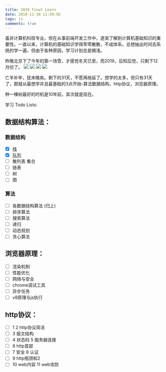 ```yaml
---
title: 2019 Final Learn
date: 2019-11-30 11:59:56
tags: js
comments: true
---
```


虽非计算机科班专业，但在从事前端开发工作中，逐渐了解到计算机基础知识的重要性。一直以来，计算机的基础知识学得零零散散，不成体系，总想抽出时间去系统的学一遍，但由于各种原因，学习计划总是搁浅。

昨晚北京下了今年的第一场雪，才感觉冬天已至，而2019，后知后觉，只剩下12月份了。
![](/images/2019/12/snow1.png)
![](/images/2019/12/snow2.png)
![](/images/2019/12/snow3.png)
![](/images/2019/12/snow4.png)

亡羊补牢，犹未晚矣。剩下的31天，不愿再拖延了。想学的太多，但只有31天了，那就从最想学并且最基础的3点开始-算法数据结构，http协议，浏览器原理。

种一棵树最好的时机是10年前，其次就是现在。

学习 Todo Lists:

## 数据结构算法：
### 数据结构
- [x] [栈](/2019/12/01/栈/)
- [x] [队列](/2019/12/01/队列/)
- [ ] 散列表 集合
- [ ] 链表
- [ ] 树
- [ ] 图

### 算法
- [ ] 各数据结构算法 (归上)
- [ ] 排序算法
- [ ] 搜索算法
- [ ] 递归
- [ ] 动态规划
- [ ] 贪心算法

## 浏览器原理：
- [ ] 渲染机制
- [ ] 性能优化
- [ ] 网络与安全
- [ ] chrome调试工具
- [ ] 异步任务
- [ ] v8原理与js执行

## http协议：
- [ ] 1 2 http协议简洁 
- [ ] 3 报文结构 
- [ ] 4 状态码 5 服务器连接 
- [ ] 6 http首部
- [ ] 7 安全 8 认证
- [ ] 9 http瓶颈和2 
- [ ] 10 web内容 11 web攻防 